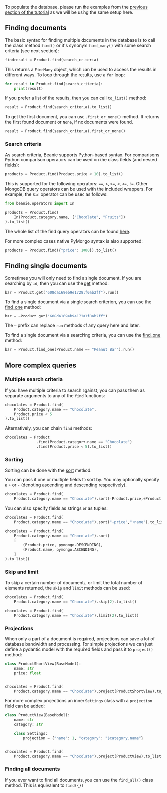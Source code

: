 To populate the database, please run the examples from the [previous section of the tutorial](inserting-into-the-database.md) 
as we will be using the same setup here.

## Finding documents

The basic syntax for finding multiple documents in the database is to call the class method `find()` 
or it's synonym `find_many()` with some search criteria (see next section): 

```python
findresult = Product.find(search_criteria)
```

This returns a `FindMany` object, which can be used to access the results in different ways. 
To loop through the results, use a `for` loop:

```python
for result in Product.find(search_criteria):
    print(result)
```

If you prefer a list of the results, then you can call `to_list()` method:

```python
result = Product.find(search_criteria).to_list()
```

To get the first document, you can use `.first_or_none()` method. 
It returns the first found document or `None`, if no documents were found.

```python
result = Product.find(search_criteria).first_or_none()
```

### Search criteria

As search criteria, Beanie supports Python-based syntax.
For comparisons Python comparison operators can be used on the class fields (and nested
fields):

```python
products = Product.find(Product.price < 10).to_list()
```

This is supported for the following operators: `==`, `>`, `>=`, `<`, `<=`, `!=`.
Other MongoDB query operators can be used with the included wrappers. 
For example, the `$in` operator can be used as follows:

```python
from beanie.operators import In

products = Product.find(
    In(Product.category.name, ["Chocolate", "Fruits"])
).to_list()
```

The whole list of the find query operators can be found [here](/api-documentation/operators/find).

For more complex cases native PyMongo syntax is also supported:

```python
products = Product.find({"price": 1000}).to_list()
```

## Finding single documents

Sometimes you will only need to find a single document. 
If you are searching by `id`, then you can use the [get](/api-documentation/document/#documentget) method:

```python
bar = Product.get("608da169eb9e17281f0ab2ff").run()
```

To find a single document via a single search criterion,
you can use the [find_one](/api-documentation/interfaces/#findinterfacefind_one) method:

```python
bar = ~Product.get("608da169eb9e17281f0ab2ff")
```

The `~` prefix can replace `run` methods of any query here and later.

To find a single document via a searching criteria, you can use the [find_one](/beanie/api-documentation/document/#documentfind_one) method:

```python
bar = Product.find_one(Product.name == "Peanut Bar").run()
```

## More complex queries

### Multiple search criteria

If you have multiple criteria to search against, 
you can pass them as separate arguments to any of the `find` functions:

```python
chocolates = Product.find(
    Product.category.name == "Chocolate",
    Product.price < 5
).to_list()
```


Alternatively, you can chain `find` methods:

```python
chocolates = Product
              .find(Product.category.name == "Chocolate")
              .find(Product.price < 5).to_list()
```

### Sorting

Sorting can be done with the [sort](/api-documentation/query#sort) method.

You can pass it one or multiple fields to sort by. You may optionally specify a `+` or `-` 
(denoting ascending and descending respectively).

```python
chocolates = Product.find(
    Product.category.name == "Chocolate").sort(-Product.price,+Product.name).to_list()
```

You can also specify fields as strings or as tuples:

```python
chocolates = Product.find(
    Product.category.name == "Chocolate").sort("-price","+name").to_list()

chocolates = Product.find(
    Product.category.name == "Chocolate").sort(
    [
        (Product.price, pymongo.DESCENDING),
        (Product.name, pymongo.ASCENDING),
    ]
).to_list()
```

### Skip and limit

To skip a certain number of documents, or limit the total number of elements returned, 
the `skip` and `limit` methods can be used:
```python
chocolates = Product.find(
    Product.category.name == "Chocolate").skip(2).to_list()

chocolates = Product.find(
    Product.category.name == "Chocolate").limit(2).to_list()
```

### Projections

When only a part of a document is required, projections can save a lot of database bandwidth and processing.
For simple projections we can just define a pydantic model with the required fields and pass it to `project()` method:

```python
class ProductShortView(BaseModel):
    name: str
    price: float


chocolates = Product.find(
    Product.category.name == "Chocolate").project(ProductShortView).to_list()
```

For more complex projections an inner `Settings` class with a `projection` field can be added:

```python
class ProductView(BaseModel):
    name: str
    category: str

    class Settings:
        projection = {"name": 1, "category": "$category.name"}


chocolates = Product.find(
    Product.category.name == "Chocolate").project(ProductView).to_list()
```

### Finding all documents

If you ever want to find all documents, you can use the `find_all()` class method. This is equivalent to `find({})`.
